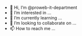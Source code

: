 - 👋 Hi, I’m @proweb-it-department
- 👀 I’m interested in ...
- 🌱 I’m currently learning ...
- 💞️ I’m looking to collaborate on ...
- 📫 How to reach me ...

<!---
proweb-it-department/proweb-it-department is a ✨ special ✨ repository because its `README.md` (this file) appears on your GitHub profile.
You can click the Preview link to take a look at your changes.
--->
